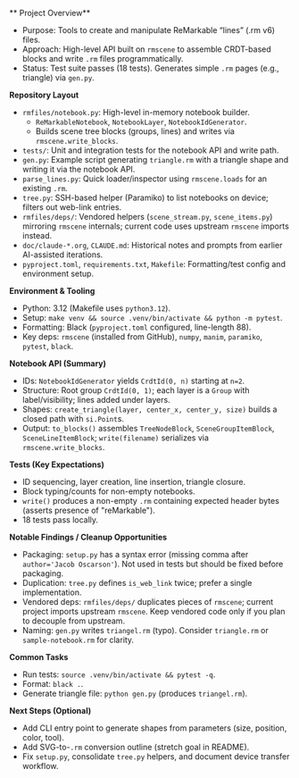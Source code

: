 ** Project Overview**
- Purpose: Tools to create and manipulate ReMarkable “lines” (.rm v6) files.
- Approach: High-level API built on `rmscene` to assemble CRDT-based blocks and write `.rm` files programmatically.
- Status: Test suite passes (18 tests). Generates simple `.rm` pages (e.g., triangle) via `gen.py`.

**Repository Layout**
- `rmfiles/notebook.py`: High-level in-memory notebook builder.
  - `ReMarkableNotebook`, `NotebookLayer`, `NotebookIdGenerator`.
  - Builds scene tree blocks (groups, lines) and writes via `rmscene.write_blocks`.
- `tests/`: Unit and integration tests for the notebook API and write path.
- `gen.py`: Example script generating `triangle.rm` with a triangle shape and writing it via the notebook API.
- `parse_lines.py`: Quick loader/inspector using `rmscene.loads` for an existing `.rm`.
- `tree.py`: SSH-based helper (Paramiko) to list notebooks on device; filters out web-link entries.
- `rmfiles/deps/`: Vendored helpers (`scene_stream.py`, `scene_items.py`) mirroring `rmscene` internals; current code uses upstream `rmscene` imports instead.
- `doc/claude-*.org`, `CLAUDE.md`: Historical notes and prompts from earlier AI-assisted iterations.
- `pyproject.toml`, `requirements.txt`, `Makefile`: Formatting/test config and environment setup.

**Environment & Tooling**
- Python: 3.12 (Makefile uses `python3.12`).
- Setup: `make venv && source .venv/bin/activate && python -m pytest`.
- Formatting: Black (`pyproject.toml` configured, line-length 88).
- Key deps: `rmscene` (installed from GitHub), `numpy`, `manim`, `paramiko`, `pytest`, `black`.

**Notebook API (Summary)**
- IDs: `NotebookIdGenerator` yields `CrdtId(0, n)` starting at `n=2`.
- Structure: Root group `CrdtId(0, 1)`; each layer is a `Group` with label/visibility; lines added under layers.
- Shapes: `create_triangle(layer, center_x, center_y, size)` builds a closed path with `si.Point`s.
- Output: `to_blocks()` assembles `TreeNodeBlock`, `SceneGroupItemBlock`, `SceneLineItemBlock`; `write(filename)` serializes via `rmscene.write_blocks`.

**Tests (Key Expectations)**
- ID sequencing, layer creation, line insertion, triangle closure.
- Block typing/counts for non-empty notebooks.
- `write()` produces a non-empty `.rm` containing expected header bytes (asserts presence of "reMarkable").
- 18 tests pass locally.

**Notable Findings / Cleanup Opportunities**
- Packaging: `setup.py` has a syntax error (missing comma after `author='Jacob Oscarson'`). Not used in tests but should be fixed before packaging.
- Duplication: `tree.py` defines `is_web_link` twice; prefer a single implementation.
- Vendored deps: `rmfiles/deps/` duplicates pieces of `rmscene`; current project imports upstream `rmscene`. Keep vendored code only if you plan to decouple from upstream.
- Naming: `gen.py` writes `triangel.rm` (typo). Consider `triangle.rm` or `sample-notebook.rm` for clarity.

**Common Tasks**
- Run tests: `source .venv/bin/activate && pytest -q`.
- Format: `black .`.
- Generate triangle file: `python gen.py` (produces `triangel.rm`).

**Next Steps (Optional)**
- Add CLI entry point to generate shapes from parameters (size, position, color, tool).
- Add SVG-to-`.rm` conversion outline (stretch goal in README).
- Fix `setup.py`, consolidate `tree.py` helpers, and document device transfer workflow.
